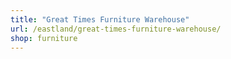 ```yaml
---
title: "Great Times Furniture Warehouse"
url: /eastland/great-times-furniture-warehouse/
shop: furniture
---
```

